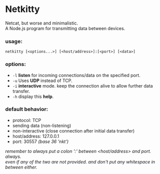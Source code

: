 # Netkitty #
Netcat, but worse and minimalistic.  
A Node.js program for transmitting data between devices.  
 
 ### usage: ###
 `netkitty [<options...>] [<host/address>]:[<port>] [<data>]`
 
 
 ### options: ###
   - `-l` **listen** for incoming connections/data on the specified port.  
   - `-u` Uses **UDP** instead of TCP.
   - `-i` **interactive** mode. keep the connection alive to allow further data transfer.
   - `-h` display this **help**.
     
 ### default behavior: ###
  - protocol: TCP
  - sending data (non-listening)
  - non-interactive (close connection after initial data transfer)
  - host/address: 127.0.0.1
  - port: 30557 *(base 36 'nkt')*
 
 
 *remember to always put a colon ':' between <host/address> and port. always.  
 even if any of the two are not provided. and don't put any whitespace in between either.*
